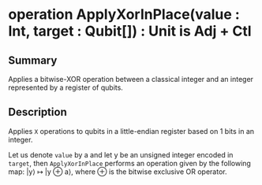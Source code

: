 # operation ApplyXorInPlace(value : Int, target : Qubit[]) : Unit is Adj + Ctl

## Summary
Applies a bitwise-XOR operation between a classical integer and an
integer represented by a register of qubits.

## Description
Applies `X` operations to qubits in a little-endian register based on
1 bits in an integer.

Let us denote `value` by a and let y be an unsigned integer encoded in `target`,
then `ApplyXorInPlace` performs an operation given by the following map:
|y⟩ ↦ |y ⊕ a⟩, where ⊕ is the bitwise exclusive OR operator.
